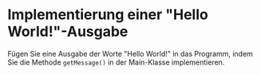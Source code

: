 # Implementierung einer "Hello World!"-Ausgabe

Fügen Sie eine Ausgabe der Worte "Hello World!" in das Programm, indem Sie die Methode `getMessage()` in der Main-Klasse implementieren.

